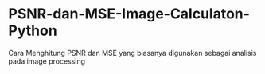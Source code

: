 # PSNR-dan-MSE-Image-Calculaton-Python

Cara  Menghitung PSNR dan MSE yang biasanya digunakan sebagai analisis pada image processing
